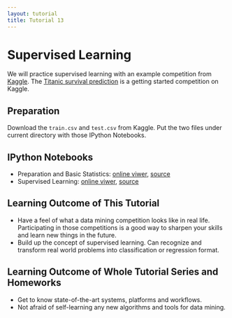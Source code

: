 ```yaml
---
layout: tutorial
title: Tutorial 13
---
```


# Supervised Learning

We will practice supervised learning with an example competition from [Kaggle](http://www.kaggle.com/).
The [Titanic survival prediction](http://www.kaggle.com/c/titanic-gettingStarted/) 
is a getting started competition on Kaggle.

## Preparation

Download the `train.csv` and `test.csv` from Kaggle.
Put the two files under current directory with those IPython Notebooks.

## IPython Notebooks

   * Preparation and Basic Statistics:
   [online viwer](http://nbviewer.ipython.org/urls/course.ie.cuhk.edu.hk/~engg4030/tutorial/tutorial13/Preparation-and-Basic-Statistics.ipynb),
   [source](https://course.ie.cuhk.edu.hk/~engg4030/tutorial/tutorial13/Preparation-and-Basic-Statistics.ipynb)
   * Supervised Learning:
   [online viwer](http://nbviewer.ipython.org/urls/course.ie.cuhk.edu.hk/~engg4030/tutorial/tutorial13/Supervised-Learning.ipynb),
   [source](https://course.ie.cuhk.edu.hk/~engg4030/tutorial/tutorial13/Supervised-Learning.ipynb)

## Learning Outcome of This Tutorial

   * Have a feel of what a data mining competition looks like in real life.
   Participating in those competitions is a good way to sharpen your skills and learn new things in the future.
   * Build up the concept of supervised learning.
   Can recognize and transform real world problems into classification or regression format.

## Learning Outcome of Whole Tutorial Series and Homeworks

   * Get to know state-of-the-art systems, platforms and workflows.
   * Not afraid of self-learning any new algorithms and tools for data mining.
